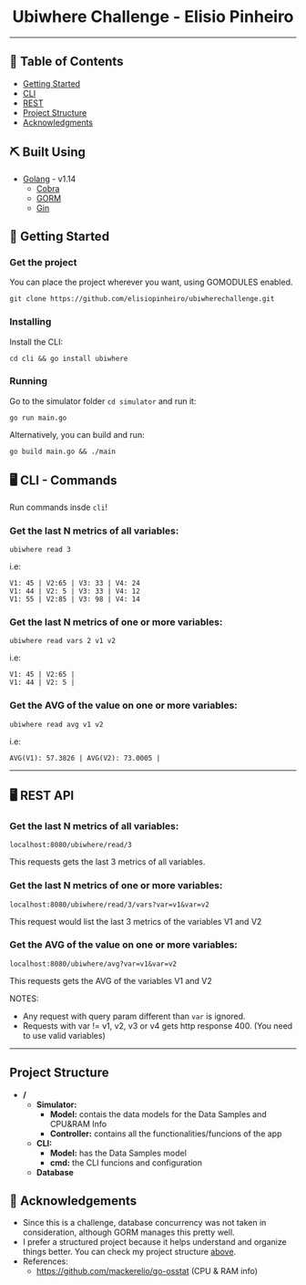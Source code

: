 <h1 align="center">Ubiwhere Challenge - Elisio Pinheiro</h1>


---

## 📝 Table of Contents

- [Getting Started](#getting_started)
- [CLI](#commands)
- [REST](#rest)
- [Project Structure](#project_structure)
- [Acknowledgments](#acknowledgement)

## ⛏️ Built Using
- [Golang](https://golang.org/) - v1.14
    - [Cobra](https://github.com/spf13/cobra)
    - [GORM](https://gorm.io/)
    - [Gin](https://github.com/gin-gonic/gin)


## 🏁 Getting Started <a name = "getting_started"></a>

### Get the project

You can place the project wherever you want, using GOMODULES enabled.

```
git clone https://github.com/elisiopinheiro/ubiwherechallenge.git
```

### Installing

Install the CLI:

```
cd cli && go install ubiwhere
```

### Running

Go to the simulator folder ``cd simulator`` and run it:

```
go run main.go
```

Alternatively, you can build and run:

```
go build main.go && ./main
```

## 🖥 CLI - Commands <a name = "commands"></a>

Run commands insde ``cli``! 

### Get the last N metrics of all variables:
```
ubiwhere read 3
```
i.e: 
```
V1: 45 | V2:65 | V3: 33 | V4: 24
V1: 44 | V2: 5 | V3: 33 | V4: 12
V1: 55 | V2:85 | V3: 98 | V4: 14
```

### Get the last N metrics of one or more variables:
```
ubiwhere read vars 2 v1 v2
```
i.e: 
```
V1: 45 | V2:65 |
V1: 44 | V2: 5 |
```

### Get the AVG of the value on one or more variables:
```
ubiwhere read avg v1 v2
```
i.e: 
```
AVG(V1): 57.3826 | AVG(V2): 73.0005 |
```

---

## 🖥 REST API <a name = "rest"></a>

### Get the last N metrics of all variables:
```
localhost:8080/ubiwhere/read/3
```
This requests gets the last 3 metrics of all variables.

### Get the last N metrics of one or more variables:
```
localhost:8080/ubiwhere/read/3/vars?var=v1&var=v2
```
This request would list the last 3 metrics of the variables V1 and V2


### Get the AVG of the value on one or more variables:
```
localhost:8080/ubiwhere/avg?var=v1&var=v2
```
This requests gets the AVG of the variables V1 and V2

NOTES: 
- Any request with query param different than ``var`` is ignored.
- Requests with var != v1, v2, v3 or v4 gets http response 400. (You need to use valid variables)

---

## Project Structure <a name = "project_structure"></a>

- **/**
    - **Simulator:**
        - **Model:** contais the data models for the Data Samples and CPU&RAM Info
        - **Controller:** contains all the functionalities/funcions of the app
    - **CLI:**
        - **Model:** has the Data Samples model
        - **cmd:** the CLI funcions and configuration
    - **Database**
    
## 🎉 Acknowledgements <a name = "acknowledgement"></a>

- Since this is a challenge, database concurrency was not taken in consideration, although GORM manages this pretty well.
- I prefer a structured project because it helps understand and organize things better. 
You can check my project structure [above](#project_structure).
- References:
    - https://github.com/mackerelio/go-osstat (CPU & RAM info)